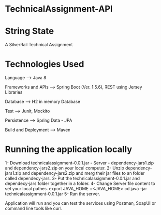 # TechnicalAssignment-API
# String   State
A SilverRail Technical Assignment


# Technologies Used

Language	-->	Java 8

Frameworks and APIs -->	Spring Boot (Ver. 1.5.6), REST using Jersey Libraries

Database --> H2 in memory Database

Test --> Junit, Mockito

Persistence	-->	Spring Data - JPA

Build and Deployment -->	Maven


# Running the application locally

1- Download technicalassignment-0.0.1.jar - Server - dependency-jars1.zip and dependency-jars2.zip on your local computer.
2- Unzip dependency-jars1.zip and dependency-jars2.zip and merg their jar files to an folder called dependecy-jars.
3- Put the technicalassignment-0.0.1.jar and dependecy-jars folder together in a folder.
4- Change Server file content to set your local pathes.
export JAVA_HOME =<JAVA_HOME>
cd <The jar file path>
java -jar technicalassignment-0.0.1.jar
5- Run the server.

Application will run and you can test the services using Postman, SoapUI or command line tools like curl.


